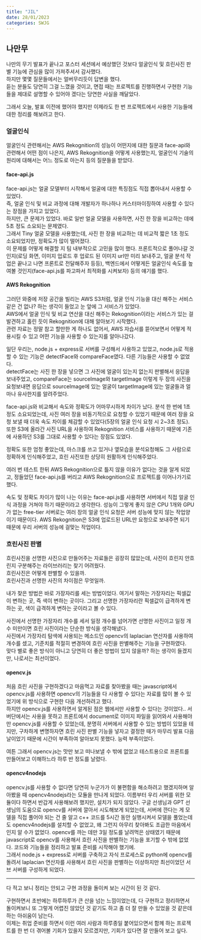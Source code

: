 ```yaml
---
title: "JIL"
date: 28/01/2023
categories: SWJG
---
```


## 나만무

나만의 무기 발표가 끝나고 포스터 세션에서 예상했던 것보다 얼굴인식 및 흐린사진 판별 기능에 관심을 많이 가져주셔서 감사했다.  
하지만 몇몇 질문들에서는 얼버무리듯이 답변을 했다.  
듣는 분들도 당연히 그걸 느꼈을 것이고, 면접 때는 프로젝트를 진행하면서 구현한 기능들을 제대로 설명할 수 있어야 겠다는 당연한 사실을 깨달았다.

그래서 오늘, 발표 이전에 했어야 했지만 이제라도 한 번 프로젝트에서 사용한 기능들에 대한 정리를 해보려고 한다.

### 얼굴인식

얼굴인식 관련해서는 AWS Rekognition의 성능이 어떤지에 대한 질문과 face-api와 관련해서 어떤 점이 나은지, AWS Rekognition을 어떻게 사용했는지, 얼굴인식 기술의 원리에 대해서는 어느 정도로 아는지 등의 질문들을 받았다.

#### face-api.js

face-api.js는 얼굴 모델부터 시작해서 얼굴에 대한 특징점도 직접 뽑아내서 사용할 수 있었다.  
즉, 얼굴 인식 및 비교 과정에 대해 개발자가 하나하나 커스터마이징하여 사용할 수 있다는 장점을 가지고 있었다.  
하지만, 큰 문제가 있었다. 바로 일반 얼굴 모델을 사용하면, 사진 한 장을 비교하는 데에 5초 정도 소요되는 문제였다.  
그래서 Tiny 얼굴 모델을 사용했는데, 사진 한 장을 비교하는 데 비교적 짧은 1초 정도 소요되었지만, 정확도가 많이 떨어졌다.  
이 문제를 어떻게 해결할 지 팀 내부적으로 고민을 많이 했다. 프론트적으로 풀어나갈 것인지(로딩 화면, 이미지 업로드 후 업로드 된 이미지 url만 미리 보내주고, 얼굴 분석 작업은 끝나고 나면 프론트로 전달해주자 등등), 백엔드에서 어떻게든 얼굴인식 속도를 높여볼 것인지(face-api.js를 파고파서 최적화를 시켜보자) 등의 얘기를 했다.

#### AWS Rekognition

그러던 와중에 저장 공간을 빌리는 AWS S3처럼, 얼굴 인식 기능을 대신 해주는 서비스 같은 건 없나? 하는 생각이 들었고 눈 앞에 그 서비스가 있었다.  
AWS에서 얼굴 인식 및 비교 연산을 대신 해주는 Rekognition이라는 서비스가 있는 걸 발견하고 홀린 듯이 Rekognition에 대해 알아보기 시작했다.  
관련 자료는 정말 참고 할만한 게 하나도 없어서, AWS 자습서를 뜯어보면서 어떻게 적용시킬 수 있고 어떤 기능을 사용할 수 있는지를 알아나갔다.

일단 우리는, node.js + express로 서버를 구성해서 사용하고 있었고, node.js로 적용할 수 있는 기능은 detectFace와 compareFace였다. 다른 기능들은 사용할 수 없었다.  
detectFace는 사진 한 장을 넣으면 그 사진에 얼굴이 있는지 없는지 판별해서 응답을 보내주었고, compareFace는 sourceImage와 targetImage 이렇게 두 장의 사진을 요청보내면 응답으로 sourceImage에 있는 얼굴이 targetImage에 있는 얼굴들과 얼마나 유사한지를 알려주었다.

face-api.js와 비교해서 속도와 정확도가 어마무시하게 차이가 났다. 분석 한 번에 1초 정도 소요되었는데, 사진 여러 장을 비동기적으로 요청할 수 있었기 때문에 여러 장을 요청 보낼 때 더욱 속도 차이를 체감할 수 있었다(5장의 얼굴 인식 요청 시 2~3초 정도). 또한 S3에 올라간 사진 URL을 사용하여 Rekognition 서비스를 사용하기 때문에 기존에 사용하던 S3를 그대로 사용할 수 있다는 장점도 있었다.

정확도 또한 엄청 좋았는데, 마스크를 쓰고 있거나 옆모습을 분석요청해도 그 사람으로 정확하게 인식해주었고, 흐린 사진또한 상당히 원활하게 인식해주었다.

여러 번 테스트 한뒤 AWS Rekognition으로 틀지 않을 이유가 없다는 것을 알게 되었고, 정들었던 face-api.js를 버리고 AWS Rekognition으로 프로젝트를 이어나가기로 했다.

속도 및 정확도 차이가 많이 나는 이유는 face-api.js를 사용하면 서버에서 직접 얼굴 인식 과정을 거쳐야 하기 때문이라고 생각한다. 성능이 그렇게 좋지 않은 CPU 1개와 GPU가 없는 free-tier 서버로는 여러 장의 얼굴 인식 요청은 서버 성능에 맞지 않는 작업양이기 때문이다. AWS Rekognition은 S3에 업로드된 URL만 요청으로 보내주면 되기 때문에 우리 서버의 성능에 걸맞는 작업이다.

### 흐린사진 판별

흐린사진을 선명한 사진으로 만들어주는 자료들은 굉장히 많았는데, 사진이 흐린지 안흐린지 구분해주는 라이브러리는 찾기 어려웠다.  
흐린사진은 어떻게 판별할 수 있을까.  
흐린사진과 선명한 사진의 차이점은 무엇일까.

내가 찾은 방법은 바로 가장자리를 세는 방법이었다. 여기서 말하는 가장자리는 픽셀값이 변하는 곳, 즉 색이 변하는 곳이다. 그리고 선명한 가장자리란 픽셀값이 급격하게 변하는 곳, 색이 급격하게 변하는 곳이라고 볼 수 있다.

사진에서 선명한 가장자리 개수를 세서 일정 개수를 넘어가면 선명한 사진이고 일정 개수 미만이면 흐린 사진이라는 단순한 방식을 생각해냈다.  
사진에서 가장자리 탐색에 사용되는 메소드인 opencv의 laplacian 연산자를 사용하여 개수를 셌고, 기준치를 적절히 변경하여 흐린 사진을 판별해주는 기능을 구현하였다.  
맞다 별로 좋은 방식이 아니고 당연히 더 좋은 방법이 있지 않을까? 하는 생각이 들겠지만, 나로서는 최선이었다.

#### opencv.js

처음 흐린 사진을 구현하겠다고 마음먹고 자료를 찾아봤을 때는 javascript에서 opencv.js를 사용하면 opencv의 기능들을 다 사용할 수 있다는 자료를 많이 볼 수 있었기에 위 방식으로 구현한 다음 개선하려고 했다.  
하지만 opencv.js를 사용하면서 알게된 점은 웹에서만 사용할 수 있다는 것이었다.. 서버단에서는 사용을 못하고 프론트에서 document로 이미지 파일을 읽어와서 사용해야만 opencv.js를 사용할 수 있었는데, 분명히 서버에서 사용할 수 있는 방법이 있었을 테지만, 구차하게 변명하자면 흐린 사진 판별 기능을 넣자고 결정한 때가 마무리 발표 다음날이었기 때문에 시간이 부족하여 알아보지 못했다. 능력 부족이었다.

여튼 그래서 opencv.js는 맛만 보고 떠나보낼 수 밖에 없었고 테스트용으로 프론트를 만들어보고 이해하느라 하루 반 정도를 날렸다.

#### opencv4nodejs

opencv.js를 사용할 수 없다면 당연히 누군가가 이 불편함을 해소하려고 했겠지하며 알아봤을 때 opencv4nodejs라는 모듈을 만나게 되었다. 이름부터 우리 서버를 위한 모듈이다 하면서 반갑게 사용해보려 했지만, 설치가 되지 않았다. 구글 선생님과 GPT 선생님의 도움으로 opencv를 서버에 깔아서 시도해보게 되었는데, 서버에 깐다는 게 모델을 직접 풀어야 되는 건 줄 알고 c++ 코드를 5시간 동안 실행시켜서 모델을 풀었는데도 opencv4nodejs를 설치할 수 없었고, 왜 그런지 아무리 찾아봐도 조급한 마음에서인지 알 수가 없었다. opencv를 까는 데만 3일 정도를 날려먹은 상태였기 때문에 javascript로 opencv를 사용해서 흐린 사진을 판별하는 기능을 포기할 수 밖에 없었다. 코드와 기능들을 정리하고 발표 준비를 시작해야 했기에.  
그래서 node.js + express로 서버를 구축하고 자식 프로세스로 python에 opencv를 돌려서 laplacian 연산자를 사용해서 흐린 사진을 판별하는 이상하지만 최선이었던 서브 서버를 구성하게 되었다.

---

다 적고 보니 정리는 안되고 구현 과정을 돌이켜 보는 시간이 된 것 같다.

구현하면서 초반에는 하루하루가 큰 산을 넘는 느낌이었는데, 다 구현하고 정리하면서 돌이켜보니 또 그렇게 어렵진 않았던 것 같기도 하고 좀 더 잘 만들 수 있었을 것 같은데 하는 아쉬움이 남는다.  
이제는 취업 준비를 하면서 이런 여러 사람과 하루종일 붙어있으면서 함께 하는 프로젝트를 한 번 더 겪어볼 기회가 있을지 모르겠지만, 기회가 있다면 잘 만들어 보고 싶다.
